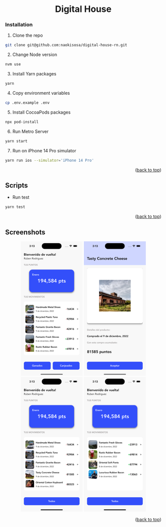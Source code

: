 <div id="top"></div>
<div align="center">
<h1 align="center">Digital House</h3>
</div>

### Installation

1. Clone the repo

```sh
git clone git@github.com:naokisosa/digital-house-rn.git
```

2. Change Node version

```sh
nvm use
```

3. Install Yarn packages

```sh
yarn
```

4. Copy environment variables

```sh
cp .env.example .env
```

5. Install CocoaPods packages

```sh
npx pod-install
```

6. Run Metro Server

```sh
yarn start
```

7. Run on iPhone 14 Pro simulator

```sh
yarn run ios --simulator='iPhone 14 Pro'
```

<p align="right">(<a href="#top">back to top</a>)</p>

## Scripts

- Run test

```sh
yarn test
```

<p align="right">(<a href="#top">back to top</a>)</p>

## Screenshots

<div align="center">
<img src="src/assets/screenshot1.png" width="200">
<img src="src/assets/screenshot2.png" width="200">
<img src="src/assets/screenshot3.png" width="200">
<img src="src/assets/screenshot4.png" width="200">
</div>
<p align="right">(<a href="#top">back to top</a>)</p>
